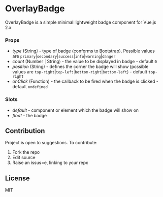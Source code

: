 # OverlayBadge
OverlayBadge is a simple minimal lightweight badge component for Vue.js 2.x

### Props
 - _type_ (String) - type of badge (conforms to Bootstrap). Possible values are `primary`|`secondary`|`success`|`info`|`warning`|`danger`
 - _count_ (Number | String) - the value to be displayed in badge - default `0`
 - _position_ (String) - defines the corner the badge will show (possible values are `top-right`|`top-left`|`bottom-right`|`bottom-left`) - default `top-right`
 - _onClick_ (Function) - the callback to be fired when the badge is clicked - default `undefined`

### Slots
 - _default_ - component or element which the badge will show on
 - _float_ - the badge

Contribution
----
Project is open to suggestions. To contribute:
 1. Fork the repo
 2. Edit source
 3. Raise an issus=e, linking to your repo

License
----
MIT

